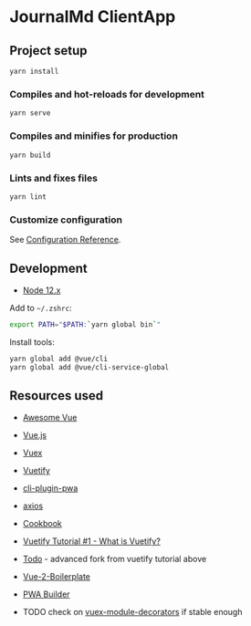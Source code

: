 # JournalMd ClientApp

## Project setup
```
yarn install
```

### Compiles and hot-reloads for development
```
yarn serve
```

### Compiles and minifies for production
```
yarn build
```

### Lints and fixes files
```
yarn lint
```

### Customize configuration
See [Configuration Reference](https://cli.vuejs.org/config/).

## Development

* [Node 12.x](https://github.com/nodesource/distributions/blob/master/README.md)

Add to `~/.zshrc`:

```sh
export PATH="$PATH:`yarn global bin`"
```

Install tools:

```sh
yarn global add @vue/cli
yarn global add @vue/cli-service-global
```

## Resources used

* [Awesome Vue](https://github.com/vuejs/awesome-vue)
* [Vue.js](https://vuejs.org/)
* [Vuex](https://vuex.vuejs.org/)
* [Vuetify](https://vuetifyjs.com/en/)
* [cli-plugin-pwa](https://github.com/vuejs/vue-cli/tree/dev/packages/%40vue/cli-plugin-pwa)
* [axios](https://github.com/axios/axios)

* [Cookbook](https://vuejs.org/v2/cookbook/)
* [Vuetify Tutorial #1 - What is Vuetify?](https://www.youtube.com/watch?v=2uZYKcKHgU0&list=PL4cUxeGkcC9g0MQZfHwKcuB0Yswgb3gA5)
* [Todo](https://github.com/IanLuan/TodoDev) - advanced fork from vuetify tutorial above
* [Vue-2-Boilerplate](https://github.com/petervmeijgaard/vue-2-boilerplate)
* [PWA Builder](https://www.pwabuilder.com/)

* TODO check on [vuex-module-decorators](https://github.com/championswimmer/vuex-module-decorators) if stable enough
